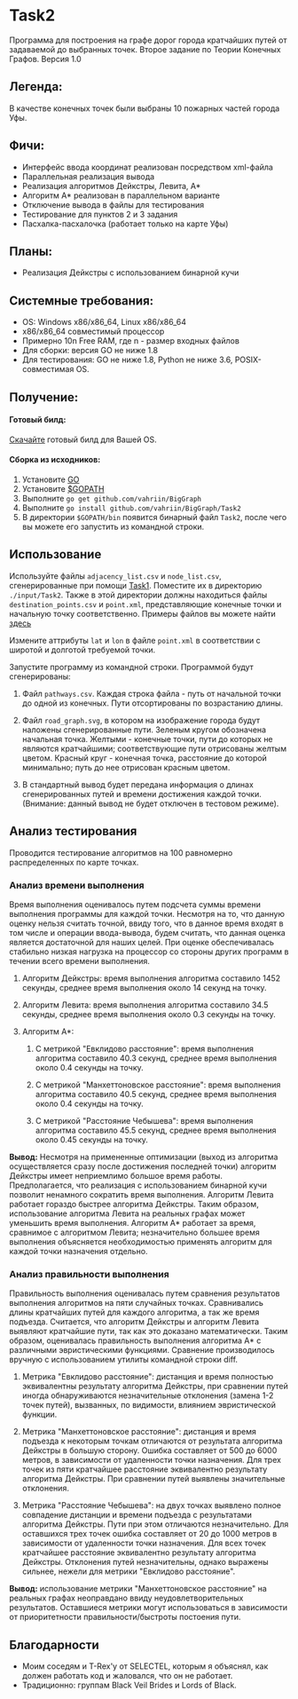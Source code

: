 # Task2

Программа для построения на графе дорог города кратчайших путей от задаваемой до выбранных точек. Второе задание по Теории Конечных Графов. Версия 1.0

## Легенда:

В качестве конечных точек были выбраны 10 пожарных частей города Уфы.

## Фичи:

* Интерфейс ввода координат реализован посредством xml-файла
* Параллельная реализация вывода
* Реализация алгоритмов Дейкстры, Левита, A*
* Алгоритм A* реализован в параллельном варианте
* Отключение вывода в файлы для тестирования
* Тестирование для пунктов 2 и 3 задания
* Пасхалка-пасхалочка (работает только на карте Уфы)

## Планы:

* Реализация Дейкстры с использованием бинарной кучи

## Системные требования:

* OS: Windows x86/x86_64, Linux x86/x86_64
* x86/x86_64 совместимый процессор
* Примерно 10n Free RAM, где n - размер входных файлов
* Для сборки: версия GO не ниже 1.8
* Для тестирования: GO не ниже 1.8, Python не ниже 3.6, POSIX-совместимая OS.

## Получение: 

#### Готовый билд: 

[Скачайте](https://drive.google.com/drive/folders/1f592j2D2QWnLc9NYC2LKQIhmo9BGqxw6?usp=sharing) готовый билд для Вашей OS. 

#### Сборка из исходников:

1. Установите [GO](https://golang.org/dl/)
1. Установите [$GOPATH](https://github.com/golang/go/wiki/SettingGOPATH)
1. Выполните ```go get github.com/vahriin/BigGraph```
1. Выполните ```go install github.com/vahriin/BigGraph/Task2```
1. В директории ```$GOPATH/bin``` появится бинарный файл ```Task2```, после чего вы можете его запустить из командной строки.

## Использование

Используйте файлы ```adjacency_list.csv``` и ```node_list.csv```, сгенерированные при помощи [Task1](https://github.com/vahriin/BigGraph/tree/master/Task1). Поместите их в директорию ```./input/Task2```. Также в этой директории должны находиться файлы ```destination_points.csv``` и ```point.xml```, представляющие конечные точки и начальную точку соответственно. Примеры файлов вы можете найти [здесь](https://drive.google.com/drive/folders/1etnIJyZGjnMhCC1LwSRabLVASWjRW_Hl?usp=sharing)

Измените аттрибуты ```lat``` и ```lon``` в файле ```point.xml``` в соответствии с широтой и долготой требуемой точки.

Запустите программу из командной строки. Программой будут сгенерированы:

1. Файл ```pathways.csv```. Каждая строка файла - путь от начальной точки до одной из конечных. Пути отсортированы по возрастанию длины.

2. Файл ```road_graph.svg```, в котором на изображение города будут наложены сгенерированные пути. Зеленым кругом обозначена начальная точка. Желтыми - конечные точки, пути до которых не являются кратчайшими; соответствующие пути отрисованы желтым цветом. Красный круг - конечная точка, расстояние до которой минимально; путь до нее отрисован красным цветом.

3. В стандартный вывод будет передана информация о длинах сгенерированных путей и времени достижения каждой точки. (Внимание: данный вывод не будет отключен в тестовом режиме).

## Анализ тестирования

Проводится тестирование алгоритмов на 100 равномерно распределенных по карте точках.

### Анализ времени выполнения

Время выполнения оценивалось путем подсчета суммы времени выполнения программы для каждой точки. Несмотря на то, что данную оценку нельзя считать точной, ввиду того, что в данное время входят в том числе и операции ввода-вывода, будем считать, что данная оценка является достаточной для наших целей. При оценке обеспечивалась стабильно низкая нагрузка на процессор со стороны других программ в течении всего времени выполнения.

1. Алгоритм Дейкстры: время выполнения алгоритма составило 1452 секунды, среднее время выполнения около 14 секунд на точку.

2. Алгоритм Левита: время выполнения алгоритма составило 34.5 секунды, среднее время выполнения около 0.3 секунды на точку.

3. Алгоритм A*:

    1. С метрикой "Евклидово расстояние": время выполнения алгоритма составило 40.3 секунд, среднее время выполнения около 0.4 секунды на точку.

    2. С метрикой "Манхеттоновское расстояние": время выполнения алгоритма составило 40.5 секунд, среднее время выполнения около 0.4 секунды на точку.

    3. С метрикой "Расстояние Чебышева": время выполнения алгоритма составило 45.5 секунд, среднее время выполнения около 0.45 секунды на точку.

**Вывод:** Несмотря на примененные оптимизации (выход из алгоритма осуществляется сразу после достижения последней точки) алгоритм Дейкстры имеет неприемлимо большое время работы. Предполагается, что реализация с использованием бинарной кучи позволит ненамного сократить время выполнения. Алгоритм Левита работает гораздо быстрее алгоритма Дейкстры. Таким образом, использование алгоритма Левита на реальных графах может уменьшить время выполнения. Алгоритм A* работает за время, сравнимое с алгоритмом Левита; незначительно большее время выполнения объясняется необходимостью применять алгоритм для каждой точки назначения отдельно.

### Анализ правильности выполнения

Правильность выполнения оценивалась путем сравнения результатов выполнения алгоритмов на пяти случайных точках. Сравнивались длины кратчайших путей для каждого алгоритма, а так же время подъезда. Считается, что алгоритм Дейкстры и алгоритм Левита выявляют кратчайшие пути, так как это доказано математически. Таким образом, оценивалась правильность выполнения алгоритма A* с различными эвристическими функциями. Сравнение производилось вручную с использованием утилиты командной строки diff. 

1. Метрика "Евклидово расстояние": дистанция и время полностью эквивалентны результату алгоритма Дейкстры, при сравнении путей иногда обнаруживаются незначительные отклонения (замена 1-2 точек путей), вызванных, по видимости, влиянием эвристической функции.

2. Метрика "Манхеттоновское расстояние": дистанция и время подъезда к некоторым точкам отличаются от результата алгоритма Дейкстры в большую сторону. Ошибка составляет от 500 до 6000 метров, в зависимости от удаленности точки назначения. Для трех точек из пяти кратчайшее расстояние эквивалентно результату алгоритма Дейкстры. При сравнении путей выявлены значительные отклонения.

3. Метрика "Расстояние Чебышева": на двух точках выявлено полное совпадение дистанции и времени подъезда с результатами алгоритма Дейкстры. Пути при этом отличаются незначительно. Для оставшихся трех точек ошибка составляет от 20 до 1000 метров в зависимости от удаленности точки назначения. Для всех точек кратчайшее расстояние эквивалентно результату алгоритма Дейкстры. Отклонения путей незначительны, однако выражены сильнее, нежели для метрики "Евклидово расстояние".

**Вывод:** использование метрики "Манхеттоновское расстояние" на реальных графах неоправдано ввиду неудовлетворительных результатов. Оставшиеся метрики могут использоваться в зависимости от приоритетности правильности/быстроты постоения пути.

## Благодарности
* Моим соседям и T-Rex'у от SELECTEL, которым я объяснял, как должен работать код и жаловался, что он не работает.
* Традиционно: группам Black Veil Brides и Lords of Black.
